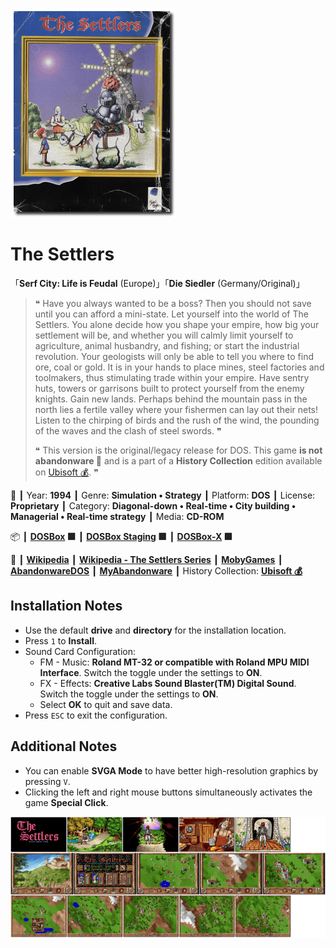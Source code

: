 ![](Thumbnail.png "application-thumbnail")

# The Settlers

「**Serf City: Life is Feudal** (Europe)」「**Die Siedler** (Germany/Original)」

> ❝ Have you always wanted to be a boss? Then you should not save until you can afford a mini-state. Let yourself into the world of The Settlers. You alone decide how you shape your empire, how big your settlement will be, and whether you will calmly limit yourself to agriculture, animal husbandry, and fishing; or start the industrial revolution. Your geologists will only be able to tell you where to find ore, coal or gold. It is in your hands to place mines, steel factories and toolmakers, thus stimulating trade within your empire. Have sentry huts, towers or garrisons built to protect yourself from the enemy knights. Gain new lands. Perhaps behind the mountain pass in the north lies a fertile valley where your fishermen can lay out their nets! Listen to the chirping of birds and the rush of the wind, the pounding of the waves and the clash of steel swords. ❞
>
> ❝ This version is the original/legacy release for DOS. This game **is not abandonware 🚫** and is a part of a **History Collection** edition available on [Ubisoft 💰](https://www.ubisoft.com/en-gb/game/the-settlers/history-collection). ❞
>

📌 ┃ Year: **1994** ┃ Genre: **Simulation • Strategy** ┃ Platform: **DOS** ┃ License: **Proprietary** ┃ Category: **Diagonal-down • Real-time • City building • Managerial • Real-time strategy** ┃ Media: **CD-ROM** 

📦 ┃ **[DOSBox](https://www.dosbox.com/) 🟩** ┃ **[DOSBox Staging](https://dosbox-staging.github.io/) 🟩** ┃ **[DOSBox-X](https://dosbox-x.com/) 🟩** 

📎 ┃ **[Wikipedia](https://en.wikipedia.org/wiki/The_Settlers_(1993_video_game))** ┃ **[Wikipedia - The Settlers Series](https://en.wikipedia.org/wiki/The_Settlers)** ┃ **[MobyGames](https://www.mobygames.com/game/425/serf-city-life-is-feudal/)** ┃ **[AbandonwareDOS](https://www.abandonwaredos.com/abandonware-game.php?abandonware=The+Settlers&gid=1858)** ┃ **[MyAbandonware](https://www.myabandonware.com/game/serf-city-life-is-feudal-21o)** ┃ History Collection: **[Ubisoft 💰](https://www.ubisoft.com/en-gb/game/the-settlers/history-collection)** 

## Installation Notes
- Use the default **drive** and **directory** for the installation location.
- Press `1` to **Install**.
- Sound Card Configuration:
  - FM - Music: **Roland MT-32 or compatible with Roland MPU MIDI Interface**. Switch the toggle under the settings to **ON**.
  - FX - Effects: **Creative Labs Sound Blaster(TM) Digital Sound**. Switch the toggle under the settings to **ON**.
  - Select **OK** to quit and save data.
- Press `ESC` to exit the configuration.

## Additional Notes
- You can enable **SVGA Mode** to have better high-resolution graphics by pressing `V`.
- Clicking the left and right mouse buttons simultaneously activates the game **Special Click**.

![](Montage.png "The Settlers")


